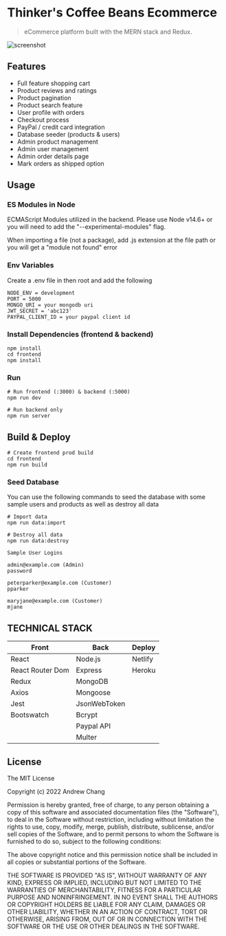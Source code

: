 # Thinker's Coffee Beans Ecommerce

> eCommerce platform built with the MERN stack and Redux.

![screenshot]()

## Features

- Full feature shopping cart
- Product reviews and ratings
- Product pagination
- Product search feature
- User profile with orders
- Checkout process
- PayPal / credit card integration
- Database seeder (products & users)
- Admin product management
- Admin user management
- Admin order details page
- Mark orders as shipped option

## Usage

### ES Modules in Node

ECMAScript Modules utilized in the backend. Please use Node v14.6+ or you will need to add the "--experimental-modules" flag.

When importing a file (not a package), add .js extension at the file path or you will get a "module not found" error

### Env Variables

Create a .env file in then root and add the following

```
NODE_ENV = development
PORT = 5000
MONGO_URI = your mongodb uri
JWT_SECRET = 'abc123'
PAYPAL_CLIENT_ID = your paypal client id
```

### Install Dependencies (frontend & backend)

```
npm install
cd frontend
npm install
```

### Run

```
# Run frontend (:3000) & backend (:5000)
npm run dev

# Run backend only
npm run server
```

## Build & Deploy

```
# Create frontend prod build
cd frontend
npm run build
```

### Seed Database

You can use the following commands to seed the database with some sample users and products as well as destroy all data

```
# Import data
npm run data:import

# Destroy all data
npm run data:destroy
```

```
Sample User Logins

admin@example.com (Admin)
password

peterparker@example.com (Customer)
pparker

maryjane@example.com (Customer)
mjane
```

## TECHNICAL STACK

| Front            | Back         | Deploy  |
| ---------------- | ------------ | ------- |
| React            | Node.js      | Netlify |
| React Router Dom | Express      | Heroku  |
| Redux            | MongoDB      |         |
| Axios            | Mongoose     |         |
| Jest             | JsonWebToken |         |
| Bootswatch       | Bcrypt       |         |
|                  | Paypal API   |         |
|                  | Multer       |         |

## License

The MIT License

Copyright (c) 2022 Andrew Chang

Permission is hereby granted, free of charge, to any person obtaining a copy
of this software and associated documentation files (the "Software"), to deal
in the Software without restriction, including without limitation the rights
to use, copy, modify, merge, publish, distribute, sublicense, and/or sell
copies of the Software, and to permit persons to whom the Software is
furnished to do so, subject to the following conditions:

The above copyright notice and this permission notice shall be included in
all copies or substantial portions of the Software.

THE SOFTWARE IS PROVIDED "AS IS", WITHOUT WARRANTY OF ANY KIND, EXPRESS OR
IMPLIED, INCLUDING BUT NOT LIMITED TO THE WARRANTIES OF MERCHANTABILITY,
FITNESS FOR A PARTICULAR PURPOSE AND NONINFRINGEMENT. IN NO EVENT SHALL THE
AUTHORS OR COPYRIGHT HOLDERS BE LIABLE FOR ANY CLAIM, DAMAGES OR OTHER
LIABILITY, WHETHER IN AN ACTION OF CONTRACT, TORT OR OTHERWISE, ARISING FROM,
OUT OF OR IN CONNECTION WITH THE SOFTWARE OR THE USE OR OTHER DEALINGS IN
THE SOFTWARE.
